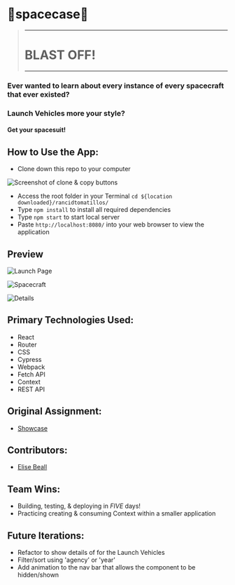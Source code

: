 # 🚀**spacecase**🚀

> ******
> # BLAST OFF!
> ******

### Ever wanted to learn about every instance of every spacecraft that ever existed?
### Launch Vehicles more your style?
#### Get your spacesuit!


## How to Use the App:

- Clone down this repo to your computer


![Screenshot of clone & copy buttons](https://user-images.githubusercontent.com/724355/150095536-c0204dae-f505-4f7e-82a3-24fb722e6a00.png)

- Access the root folder in your Terminal
`cd ${location downloaded}/rancidtomatillos/`
- Type `npm install` to install all required dependencies
- Type `npm start` to start local server  
- Paste `http://localhost:8080/` into your web browser to view the application


## Preview

![Launch Page](https://user-images.githubusercontent.com/724355/150095736-641da4c3-90ec-4053-8a80-e4967f293703.png)

![Spacecraft](https://user-images.githubusercontent.com/724355/150095664-7b0b0267-1ea6-4831-be6b-674c835feb13.png)

![Details](https://user-images.githubusercontent.com/724355/150095617-66912ce6-ce0d-417e-9731-b1ce0e403c94.png)

## Primary Technologies Used:

- React
- Router
- CSS
- Cypress
- Webpack
- Fetch API
- Context
- REST API

## Original Assignment:

- [Showcase](https://frontend.turing.edu/projects/module-3/showcase.html)

## Contributors:

- [Elise Beall](https://github.com/elisebeall)

## Team Wins:
- Building, testing, & deploying in *FIVE* days!
- Practicing creating & consuming Context within a smaller application

## Future Iterations:
- Refactor to show details of for the Launch Vehicles
- Filter/sort using 'agency' or 'year'
- Add animation to the nav bar that allows the component to be hidden/shown

